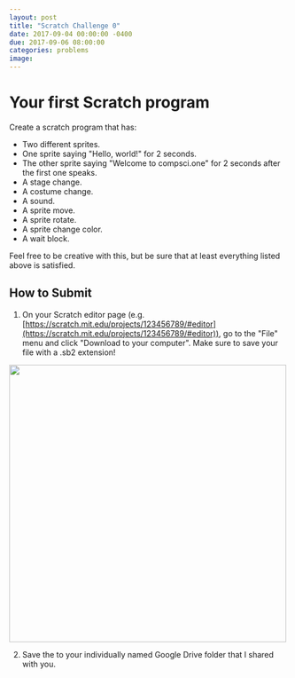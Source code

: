 ```yaml
---
layout: post
title: "Scratch Challenge 0"
date: 2017-09-04 00:00:00 -0400
due: 2017-09-06 08:00:00
categories: problems
image:
---
```


# Your first Scratch program

Create a scratch program that has:
- Two different sprites.
- One sprite saying "Hello, world!" for 2 seconds.
- The other sprite saying "Welcome to compsci.one" for 2 seconds after the first one speaks.
- A stage change.
- A costume change.
- A sound.
- A sprite move.
- A sprite rotate.
- A sprite change color.
- A wait block.

Feel free to be creative with this, but be sure that at least everything listed above is satisfied.

## How to Submit

1. On your Scratch editor page (e.g. [https://scratch.mit.edu/projects/123456789/#editor](https://scratch.mit.edu/projects/123456789/#editor)), go to the "File" menu and click "Download to your computer". Make sure to save your file with a .sb2 extension!<br>
<img src="{{ site.baseurl }}/assets/images/downloadscratch.png" width="500">

2. Save the to your individually named Google Drive folder that I shared with you.
